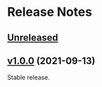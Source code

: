# Release Notes

## [Unreleased]


## [v1.0.0] (2021-09-13)

Stable release.


[Unreleased]: https://github.com/Kerigard/laravel-mix-token/compare/v1.0.0...master
[v1.0.0]: https://github.com/Kerigard/laravel-mix-token/compare/dfef6c3c56273926854c54090b24a941c1ae8346...v1.0.0
